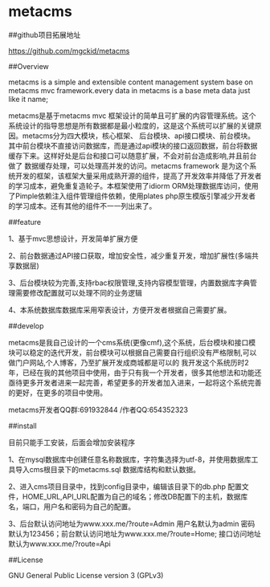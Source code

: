 # metacms

##github项目拓展地址

https://github.com/mgckid/metacms

##Overview

metacms is a simple and extensible  content management system base on metacms mvc  framework.every data in metacms is a base meta data just like it name;

metacms是基于metacms mvc 框架设计的简单且可扩展的内容管理系统。这个系统设计的指导思想是所有数据都是最小粒度的，这是这个系统可以扩展的关键原因。metacms分为四大模块，核心框架、
后台模块、api接口模块、前台模块。其中前台模块不直接访问数据库，而是通过api模块的接口返回数据，前台将数据缓存下来。这样好处是后台和接口可以随意扩展，不会对前台造成影响,并且前台做了
数据缓存处理，可以处理高并发的访问。metacms framework 是为这个系统开发的框架，该框架大量采用成熟开源的组件，提高了开发效率并降低了开发者的学习成本，避免重复造轮子。本框架使用了idiorm
ORM处理数据库访问，使用了Pimple依赖注入组件管理组件依赖，使用plates php原生模版引擎减少开发者的学习成本。还有其他的组件不一一列出来了。

##feature

1、基于mvc思想设计，开发简单扩展方便

2、前台数据通过API接口获取，增加安全性，减少重复开发，增加扩展性(多端共享数据层)

3、后台模块较为完善,支持rbac权限管理,支持内容模型管理，内置数据库字典管理需要修改配置就可以处理不同的业务逻辑

4、本系统数据库数据库采用窄表设计，方便开发者根据自己需要扩展。

##develop

metacms是我自己设计的一个cms系统(更像cmf),这个系统，后台模块和接口模块可以稳定的迭代开发，前台模块可以根据自己需要自行组织没有严格限制,可以做门户网站,个人博客，乃至扩展开发成商城都是可以的
我开发这个系统历时2年，已经在我的其他项目中使用，由于只有我一个开发者，很多其他想法和功能还亟待更多开发者进来一起完善，希望更多的开发者加入进来，一起将这个系统完善的更好，在更多的项目中使用。

metacms开发者QQ群:691932844 /作者QQ:654352323


##install

目前只能手工安装，后面会增加安装程序

1、在mysql数据库中创建任意名称数据库，字符集选择为utf-8，并使用数据库工具导入cms根目录下的metacms.sql 数据库结构和默认数据。

2、进入cms项目目录中，找到config目录中，编辑该目录下的db.php 配置文件，HOME_URL,API_URL配置为自己的域名；修改DB配置下的主机，数据库名，端口，用户名和密码为自己的配置。

3、后台默认访问地址为www.xxx.me/?route=Admin  用户名默认为admin 密码默认为123456；前台默认访问地址为www.xxx.me/?route=Home; 接口访问地址默认为www.xxx.me/?route=Api



##License

GNU General Public License version 3 (GPLv3)



